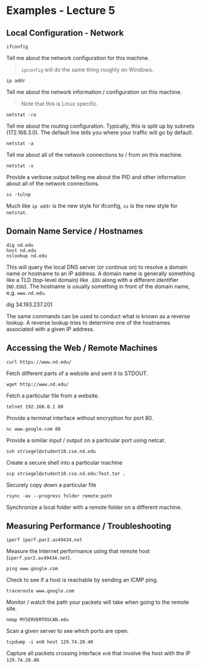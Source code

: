 # Examples - Lecture 5

## Local Configuration - Network

    ifconfig
    
Tell me about the network configuration for this machine.

> `ipconfig` will do the same thing roughly on Windows.

    ip addr
    
Tell me about the network information / configuration on this machine.

> Note that this is Linux specific.  

    netstat -ra

Tell me about the routing configuration.  Typically, this is split up by subnets (172.168.3.0).  The default line tells you where your traffic will go by default.

    netstat -a
    
Tell me about all of the network connections to / from on this machine.

    netstat -v
    
Provide a verbose output telling me about the PID and other information about all of the network connections.

    ss -tulnp
    
Much like `ip addr` is the new style for ifconfig, `ss` is the new style for `netstat`.

## Domain Name Service / Hostnames

    dig nd.edu
    host nd.edu
    nslookup nd.edu
    
This will query the local DNS server (or continue on) to resolve a domain name or hostname to an IP address.  A domain name is generally something like a TLD (top-level domain) like `.EDU` along with a different identifier (`ND.EDU`).  The hostname is usually something in front of the domain name, e.g. `www.nd.edu`.  

   dig 34.193.237.201
   
The same commands can be used to conduct what is known as a reverse lookup.  A reverse lookup tries to determine one of the hostnames associated with a given IP address.

## Accessing the Web / Remote Machines

    curl https://www.nd.edu/
     
Fetch different parts of a website and sent it to STDOUT.
     
    wget http://www.nd.edu/

Fetch a particular file from a website.

    telnet 192.168.0.1 80
    
Provide a terminal interface without encryption for port 80.       

    nc www.google.com 80
    
Provide a similar input / output on a particular port using netcat.

    ssh striegel@student10.cse.nd.edu
    
Create a secure shell into a particular machine

    scp striegel@student10.cse.nd.edu:Test.tar .
    
Securely copy down a particular file

    rsync -av --progress folder remote:path
    
Synchronize a local folder with a remote folder on a different machine.

## Measuring Performance / Troubleshooting

    iperf iperf.par2.as49434.net
    
Measure the Internet performance using that remote host (`iperf.par2.as49434.net`).

    ping www.google.com
    
Check to see if a host is reachable by sending an ICMP ping.

    traceroute www.google.com
    
Monitor / watch the path your packets will take when going to the remote site.

    nmap MYSERVERTOSCAN.edu
    
Scan a given server to see which ports are open.

    tcpdump -i en0 host 129.74.20.40
    
Capture all packets crossing interface `en0` that involve the host with the IP `129.74.20.40`.   
